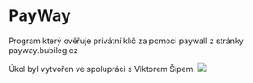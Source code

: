 # PayWay
Program který ověřuje privátní klíč za pomoci paywall z stránky payway.bubileg.cz

Úkol byl vytvořen ve spolupráci s Viktorem Šípem.
<img src="https://cdn.discordapp.com/attachments/797096897323204669/958312803993804800/Screenshot_2022-03-29_123153.png">
